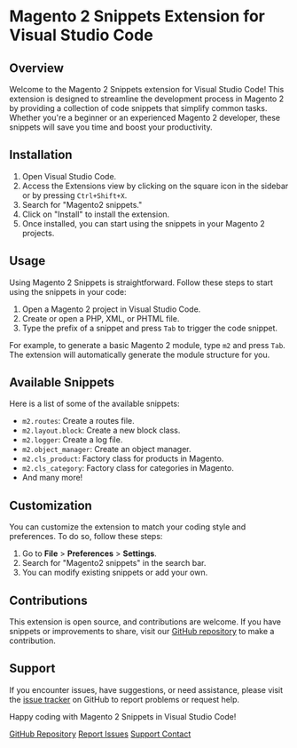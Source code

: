 # Magento 2 Snippets Extension for Visual Studio Code

## Overview

Welcome to the Magento 2 Snippets extension for Visual Studio Code! This extension is designed to streamline the development process in Magento 2 by providing a collection of code snippets that simplify common tasks. Whether you're a beginner or an experienced Magento 2 developer, these snippets will save you time and boost your productivity.

## Installation

1. Open Visual Studio Code.
2. Access the Extensions view by clicking on the square icon in the sidebar or by pressing `Ctrl+Shift+X`.
3. Search for "Magento2 snippets."
4. Click on "Install" to install the extension.
5. Once installed, you can start using the snippets in your Magento 2 projects.

## Usage

Using Magento 2 Snippets is straightforward. Follow these steps to start using the snippets in your code:

1. Open a Magento 2 project in Visual Studio Code.
2. Create or open a PHP, XML, or PHTML file.
3. Type the prefix of a snippet and press `Tab` to trigger the code snippet.

For example, to generate a basic Magento 2 module, type `m2` and press `Tab`. The extension will automatically generate the module structure for you.

## Available Snippets

Here is a list of some of the available snippets:

- `m2.routes`: Create a routes file.
- `m2.layout.block`: Create a new block class.
- `m2.logger`: Create a log file.
- `m2.object_manager`: Create an object manager.
- `m2.cls_product`: Factory class for products in Magento.
- `m2.cls_category`: Factory class for categories in Magento.
- And many more!

## Customization

You can customize the extension to match your coding style and preferences. To do so, follow these steps:

1. Go to **File** > **Preferences** > **Settings**.
2. Search for "Magento2 snippets" in the search bar.
3. You can modify existing snippets or add your own.

## Contributions

This extension is open source, and contributions are welcome. If you have snippets or improvements to share, visit our [GitHub repository](https://github.com/jamacio/magento2-snippets) to make a contribution.

## Support

If you encounter issues, have suggestions, or need assistance, please visit the [issue tracker](https://github.com/jamacio/magento2-snippets/issues) on GitHub to report problems or request help.

Happy coding with Magento 2 Snippets in Visual Studio Code!

[GitHub Repository](https://github.com/jamacio/magento2-snippets)
[Report Issues](https://github.com/jamacio/magento2-snippets/issues)
[Support Contact](mailto:jamacio@hotmail.com)
